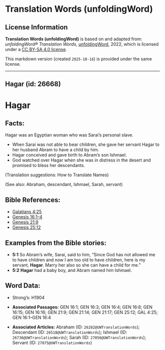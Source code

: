 # Translation Words (unfoldingWord)

## License Information

**Translation Words (unfoldingWord)** is based on and adapted from: _unfoldingWord® Translation Words_, [unfoldingWord](https://unfoldingword.org/utw), 2022, which is licensed under a [CC BY-SA 4.0 license](https://creativecommons.org/licenses/by-sa/4.0/legalcode.en).

This markdown version (created `2025-10-16`) is provided under the same license.



--------------------------------

## Hagar (id: 26668)

Hagar
=====

Facts:
------

Hagar was an Egyptian woman who was Sarai’s personal slave.

* When Sarai was not able to bear children, she gave her servant Hagar to her husband Abram to have a child by him.
* Hagar conceived and gave birth to Abram’s son Ishmael.
* God watched over Hagar when she was in distress in the desert and promised to bless her descendants.

(Translation suggestions: How to Translate Names)

(See also: Abraham, descendant, Ishmael, Sarah, servant)

Bible References:
-----------------

* [Galatians 4:25](https://ref.ly/Gal4:25)
* [Genesis 16:1–4](https://ref.ly/Gen16:1-Gen16:4)
* [Genesis 21:9](https://ref.ly/Gen21:9)
* [Genesis 25:12](https://ref.ly/Gen25:12)

Examples from the Bible stories:
--------------------------------

* **5:1** So Abram’s wife, Sarai, said to him, “Since God has not allowed me to have children and now I am too old to have children, here is my servant, **Hagar**. Marry her also so she can have a child for me.”
* **5:2** **Hagar** had a baby boy, and Abram named him Ishmael.

Word Data:
----------

* Strong’s: H1904

* **Associated Passages:** GEN 16:1; GEN 16:3; GEN 16:4; GEN 16:8; GEN 16:15; GEN 16:16; GEN 21:9; GEN 21:14; GEN 21:17; GEN 25:12; GAL 4:25; GEN 16:1–GEN 16:4
* **Associated Articles:** Abraham (ID: `26282@UWTranslationWords`); Descendant (ID: `26518@UWTranslationWords`); Ishmael (ID: `26736@UWTranslationWords`); Sarah (ID: `27056@UWTranslationWords`); Servant (ID: `27075@UWTranslationWords`)

